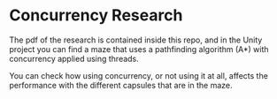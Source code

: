 # Concurrency Research
The pdf of the research is contained inside this repo, and in the Unity project you can find a maze that uses a pathfinding algorithm (A*) with concurrency applied using threads.

You can check how using concurrency, or not using it at all, affects the performance with the different capsules that are in the maze.
